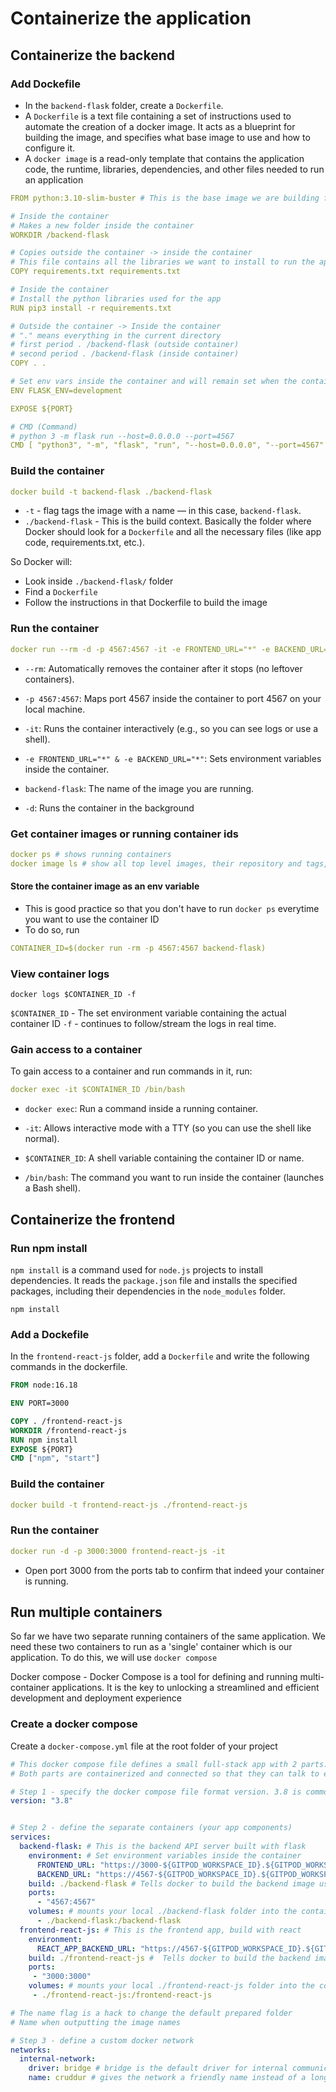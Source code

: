 # Containerize the application

## Containerize the backend

### Add Dockefile
- In the `backend-flask` folder, create a `Dockerfile`.
- A `Dockerfile` is a text file containing a set of instructions used to automate the creation of a docker image. It acts as a blueprint for building the image, and specifies what base image to use and how to configure it.
- A `docker image` is a read-only template that contains the application code, the runtime, libraries, dependencies, and other files needed to run an application

```yml
FROM python:3.10-slim-buster # This is the base image we are building from. Ground zero

# Inside the container
# Makes a new folder inside the container
WORKDIR /backend-flask

# Copies outside the container -> inside the container
# This file contains all the libraries we want to install to run the app
COPY requirements.txt requirements.txt

# Inside the container
# Install the python libraries used for the app
RUN pip3 install -r requirements.txt

# Outside the container -> Inside the container
# "." means everything in the current directory
# first period . /backend-flask (outside container)
# second period . /backend-flask (inside container)
COPY . .

# Set env vars inside the container and will remain set when the container is running
ENV FLASK_ENV=development

EXPOSE ${PORT}

# CMD (Command)
# python 3 -m flask run --host=0.0.0.0 --port=4567
CMD [ "python3", "-m", "flask", "run", "--host=0.0.0.0", "--port=4567" ]
```
### Build the container
```yml
docker build -t backend-flask ./backend-flask
```

- `-t` - flag tags the image with a name — in this case, `backend-flask`.
- `./backend-flask` - This is the build context. Basically the folder where Docker should look for a `Dockerfile` and all the necessary files (like app code, requirements.txt, etc.).


So Docker will:
- Look inside `./backend-flask/` folder
- Find a `Dockerfile`
- Follow the instructions in that Dockerfile to build the image

### Run the container

```yml
docker run --rm -d -p 4567:4567 -it -e FRONTEND_URL="*" -e BACKEND_URL="*" backend-flask
```

- `--rm`: Automatically removes the container after it stops (no leftover containers).

- `-p 4567:4567`: Maps port 4567 inside the container to port 4567 on your local machine.

- `-it`: Runs the container interactively (e.g., so you can see logs or use a shell).

- `-e FRONTEND_URL="*" & -e BACKEND_URL="*"`: Sets environment variables inside the container.

- `backend-flask`: The name of the image you are running.
- `-d`: Runs the container in the background 

### Get container images or running container ids
```yml
docker ps # shows running containers
docker image ls # show all top level images, their repository and tags, and their size.
```

#### Store the container image as an env variable
- This is good practice so that you don't have to run `docker ps` everytime you want to use the container ID
- To do so, run

```yml
CONTAINER_ID=$(docker run -rm -p 4567:4567 backend-flask)
```
### View container logs 
```
docker logs $CONTAINER_ID -f
```
`$CONTAINER_ID` - The set environment variable containing the actual container ID
`-f` - continues to follow/stream the logs in real time.


### Gain access to a container
To gain access to a container and run commands in it, run:

```yml
docker exec -it $CONTAINER_ID /bin/bash
```
- `docker exec`: Run a command inside a running container.

- `-it`: Allows interactive mode with a TTY (so you can use the shell like normal).

- `$CONTAINER_ID`: A shell variable containing the container ID or name.

- `/bin/bash`: The command you want to run inside the container (launches a Bash shell).


## Containerize the frontend

### Run npm install
`npm install` is a command used for `node.js` projects to install dependencies. It reads the `package.json` file and installs the specified packages, including their dependencies in the `node_modules` folder.

```
npm install
```


### Add a Dockefile
In the `frontend-react-js` folder, add a `Dockerfile` and write the following commands in the dockerfile.

```dockerfile
FROM node:16.18

ENV PORT=3000

COPY . /frontend-react-js
WORKDIR /frontend-react-js
RUN npm install
EXPOSE ${PORT}
CMD ["npm", "start"]
```

### Build the container
```yml
docker build -t frontend-react-js ./frontend-react-js
```

### Run the container
```yml
docker run -d -p 3000:3000 frontend-react-js -it
```

- Open port 3000 from the ports tab to confirm that indeed your container is running.

## Run multiple containers
So far we have two separate running containers of the same application. We need these two containers to run as a 'single' container which is our application. To do this, we will use `docker compose`<br>

Docker compose - Docker Compose is a tool for defining and running multi-container applications. It is the key to unlocking a streamlined and efficient development and deployment experience <br>

### Create a docker compose
Create a `docker-compose.yml` file at the root folder of your project

```yml
# This docker compose file defines a small full-stack app with 2 parts: A flask backend (python), and a react.js frontend
# Both parts are containerized and connected so that they can talk to each other while running in Gitpod

# Step 1 - specify the docker compose file format version. 3.8 is commonly used and is compatible with many docker features
version: "3.8"


# Step 2 - define the separate containers (your app components)
services:
  backend-flask: # This is the backend API server built with flask
    environment: # Set environment variables inside the container
      FRONTEND_URL: "https://3000-${GITPOD_WORKSPACE_ID}.${GITPOD_WORKSPACE_CLUSTER_HOST}"
      BACKEND_URL: "https://4567-${GITPOD_WORKSPACE_ID}.${GITPOD_WORKSPACE_CLUSTER_HOST}"
    build: ./backend-flask # Tells docker to build the backend image using the dockerfille found in ./backend-flask
    ports:
      - "4567:4567"
    volumes: # mounts your local ./backend-flask folder into the container. Any changes made locally reflect inside the container
      - ./backend-flask:/backend-flask
  frontend-react-js: # This is the frontend app, build with react
    environment:
      REACT_APP_BACKEND_URL: "https://4567-${GITPOD_WORKSPACE_ID}.${GITPOD_WORKSPACE_CLUSTER_HOST}" # Sets the backend API URL so the frontend knows where to send requests.
    build: ./frontend-react-js #  Tells docker to build the backend image using the dockerfille found in ./backend-flask
    ports:
     - "3000:3000"
    volumes: # mounts your local ./frontend-react-js folder into the container. Any changes made locally reflect inside the container
     - ./frontend-react-js:/frontend-react-js

# The name flag is a hack to change the default prepared folder
# Name when outputting the image names

# Step 3 - define a custom docker network
networks:
  internal-network:
    driver: bridge # bridge is the default driver for internal communication.
    name: cruddur # gives the network a friendly name instead of a long autogenerated one.
```



